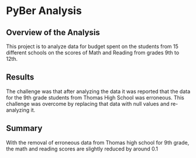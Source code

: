 # PyBer Analysis

## Overview of the Analysis
This project is to analyze data for budget spent on the students from 15 different schools on the scores of Math and Reading from grades 9th to 12th.

## Results
The challenge was that after analyzing the data it was reported that the data for the 9th grade students from Thomas High School was erroneous. This challenge was overcome by replacing that data with null values and re-analyzing it.

## Summary
With the removal of erroneous data from Thomas high school for 9th grade, the math and reading scores are slightly reduced by around 0.1
